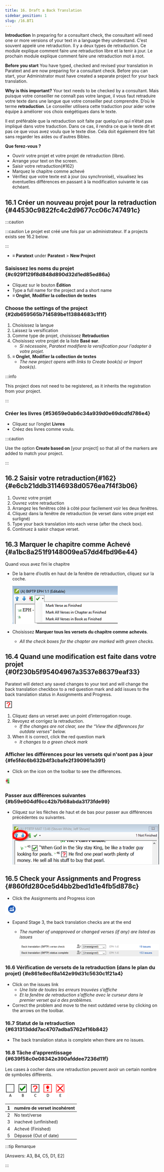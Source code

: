 ```yaml
---
title: 16. Draft a Back Translation
sidebar_position: 1
slug: /16.BT1
---
```




**Introduction**  In preparing for a consultant check, the consultant will need one or more versions of your text in a language they understand. C’est souvent appelé une retraduction. Il y a deux types de retraduction. Ce module explique comment faire une retraduction libre et la tenir à jour. Le prochain module explique comment faire une retraduction mot à mot.


**Before you start**  You have typed, checked and revised your translation in Paratext and are now preparing for a consultant check. Before you can start, your Administrator must have created a separate project for your back translation.


**Why is this important?**  Your text needs to be checked by a consultant. Mais puisque votre conseiller ne connaît pas votre langue, il vous faut retraduire votre texte dans une langue que votre conseiller peut comprendre. D’où le terme **retraduction**. Le conseiller utilisera cette traduction pour aider votre équipe à améliorer vos choix exégétiques dans le texte.


Il est préférable que la retraduction soit faite par quelqu’un qui n’était pas impliqué dans votre traduction. Dans ce cas, il rendra ce que le texte dit et pas ce que vous avez voulu que le texte dise. Cela doit également être fait sans regarder les aides ou d'autres Bibles.


**Que ferez-vous ?**

- Ouvrir votre projet et votre projet de retraduction (libre).
- Arrange your text on the screen.
- Saisir votre retraduction{#162}
- Marquez le chapitre comme achevé
- Vérifiez que votre texte est à jour (ou synchronisé), visualisez les éventuelles différences en passant à la modification suivante le cas échéant.

## 16.1 Créer un nouveau projet pour la retraduction {#44530c9822fc4c2d9677cc06c747491c}


:::caution

:::caution Le projet est créé une fois par un administrateur. If a projects exists see 16.2 below.

:::



- **≡ Paratext** under **Paratext** &gt; **New Project**

### **Saisissez les noms du projet** {#c929f129f8d848d890d32d1ed85ed86a}

- Cliquez sur le bouton **Édition**
- Type a full name for the project and a short name
- **≡ Onglet**, **Modifier la collection de textes**  

### **Choose the settings** **of the project** {#2db659565b714589be113884683c1f1f}

1. Choisissez la langue
1. Laissez la versification
1. Comme type de projet, choisissez **Retraduction**
1. Choisissez votre projet de la liste **Basé sur**.
    - _Si nécessaire, Paratext modifiera la versification pour l'adapter à votre projet._
1. **≡ Onglet**, **Modifier la collection de textes**  
    - _The new project opens with links to Create book(s) or Import book(s)_.

:::info

This project does not need to be registered, as it inherits the registration from your project.

:::




### **Créer les livres** {#53659e0ab6c34a939d0e69dcdfd786e4}

- Cliquez sur l’onglet **Livres**
- Créez des livres comme voulu.

:::caution

Use the option **Create based on** [your project] so that all of the markers are added to match your project.

:::




## 16.2 Saisir votre retraduction{#162} {#e6cb21ddb31146938d0576ea7f4f3b06}

1. Ouvrez votre projet
1. Ouvrez votre retraduction
1. Arrangez les fenêtres côté à côté pour facilement voir les deux fenêtres.
1. Cliquez dans la fenêtre de retraduction (le verset dans votre projet est surligné)
1. Type your back translation into each verse (after the check box).
1. Continuez à saisir chaque verset.

## 16.3 Marquer le chapitre comme Achevé {#a1bc8a251f9148009ea57dd4fbd96e44}


Quand vous avez fini le chapitre

- De la barre d’outils en haut de la fenêtre de retraduction, cliquez sur la coche.  

    ![](./1022870917.png)

- Choisissez **Marquer tous les versets du chapitre comme achevés**.
    - _All the check boxes for the chapter are marked with green checks._

## 16.4 Quand une modification est faite dans votre projet {#0f230b5f95404967a3537e86379eaf33}


<div class='notion-row'>
<div class='notion-column' style={{width: 'calc((100% - (min(32px, 4vw) * 1)) * 0.5)'}}>

Paratext will detect any saved changes to your text and will change the back translation checkbox to a red question mark and add issues to the back translation status in Assignments and Progress.

</div><div className='notion-spacer'></div>

<div class='notion-column' style={{width: 'calc((100% - (min(32px, 4vw) * 1)) * 0.5)'}}>

![](./2038516241.png)

</div><div className='notion-spacer'></div>
</div>

1. Cliquez dans un verset avec un point d’interrogation rouge.
1. Revoyez et corrigez la retraduction.
    - _If the changes are not clear, see the “View the differences for outdate verses” below._
1. When it is correct, click the red question mark
    - _It changes to a green check mark_

### **Afficher les différences pour les versets qui n'sont pas à jour** {#fe5fdc6b632b4f3cbafe2f390961a391}


<div class='notion-row'>
<div class='notion-column' style={{width: 'calc((100% - (min(32px, 4vw) * 1)) * 0.5)'}}>

- Click on the  icon on the toolbar to see the differences.

</div><div className='notion-spacer'></div>

<div class='notion-column' style={{width: 'calc((100% - (min(32px, 4vw) * 1)) * 0.5)'}}>

![](./855261181.png)

</div><div className='notion-spacer'></div>
</div>

### **Passer aux différences suivantes** {#b59e604df6cc42b7b68abda3173fde99}

- Cliquez sur les flèches de haut et de bas pour passer aux différences précédentes ou suivantes.  

    ![](./907576153.png)


## 16.5 Check your **Assignments and Progress** {#860fd280ce5d4bb2bed1d1e4fb5d878c}


<div class='notion-row'>
<div class='notion-column' style={{width: 'calc((100% - (min(32px, 4vw) * 1)) * 0.5)'}}>

- Click the Assignments and Progress icon

</div><div className='notion-spacer'></div>

<div class='notion-column' style={{width: 'calc((100% - (min(32px, 4vw) * 1)) * 0.5)'}}>

![](./470041928.png)

</div><div className='notion-spacer'></div>
</div>

- Expand Stage 3, the back translation checks are at the end
    - _The number of unapproved or changed verses (if any) are listed as_ _issues_

        ![](./1143591829.png)


### 16.6 Vérification de versets de la retraduction (dans le plan du projet) {#e861e8ecf8a142e99d31c5630c1f21a4}

- Click on the issues link
    - _Une liste de toutes les erreurs trouvées s’affiche_
    - _Et la fenêtre de retraduction s’affiche avec le curseur dans le premier verset qui a des problèmes._
- Correct the problem and move to the next outdated verse by clicking on the arrows on the toolbar.

### 16.7 Statut de la retraduction {#631313ddd7ac4707adba5762ef16b842}

- The back translation status is complete when there are no issues.

### 16.8 Tâche d’apprentissage {#639f58c0e08342e390afddee7236d11f}


Les cases à cocher dans une retraduction peuvent avoir un certain nombre de symboles différents.


![](./967840981.png)


| 1 | numéro de verset incohérent |
| - | --------------------------- |
| 2 | No text/verse               |
| 3 | inachevé (unfinished)       |
| 4 | Achevé (Finished)           |
| 5 | Dépassé (Out of date)       |


:::tip Remarque

[Answers: A3, B4, C5, D1, E2]

:::



